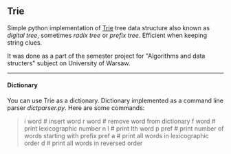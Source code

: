 ## Trie

Simple python implementation of [Trie](http://en.wikipedia.org/wiki/Trie) tree data structure also known as *digital tree*, sometimes *radix tree* or *prefix tree*. Efficient when keeping string clues.

It was done as a part of the semester project for "Algorithms and data structers" subject on University of Warsaw.
___

#### Dictionary

You can use Trie as a dictionary. Dictionary implemented as a 
command line parser *dictparser.py*. Here are some commands:

> i word # insert word
> r word # remove word from dictionary
> f word # print lexicographic number
> n l # print lth word
> p pref # print number of words starting with prefix pref
> a # print all words in lexicographic order
> d # print all words in reversed order
